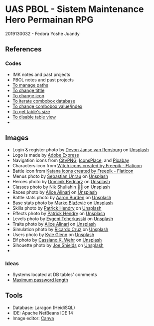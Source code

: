 # UAS PBOL - Sistem Maintenance Hero Permainan RPG

2019130032 - Fedora Yoshe Juandy

## References

### Codes

- IMK notes and past projects
- PBOL notes and past projects
- [To manage paths](https://stackoverflow.com/questions/61531317/how-do-i-determine-the-correct-path-for-fxml-files-css-files-images-and-other)
- [To change tittle](https://www.tabnine.com/code/java/methods/javafx.stage.Stage/setTitle)
- [To change icon](https://stackoverflow.com/questions/10121991/javafx-application-icon)
- [To iterate combobox database](https://stackoverflow.com/questions/39539838/javafx-populating-a-combobox-with-data-from-a-mysql-database-stringconverter-b)
- [To change combobox value/index](https://stackoverflow.com/questions/18146712/combo-box-select-item-in-javafx-2)
- [To get table's size](https://stackoverflow.com/questions/26528231/javafx-8-how-to-get-the-row-count-of-a-tableview)
- [To disable table view](https://stackoverflow.com/questions/43391402/javafx-tableview-enable-and-disable-row-selection)
- 

## Images

- Login & register photo by <a href="https://unsplash.com/@huntleytography?utm_source=unsplash&utm_medium=referral&utm_content=creditCopyText">Devon Janse van Rensburg</a> on <a href="https://unsplash.com/s/photos/cave?utm_source=unsplash&utm_medium=referral&utm_content=creditCopyText">Unsplash</a>
- Logo is made by <a href="https://express.adobe.com/express-apps/logo-maker">Adobe Express</a>
- Navigation icons from <a href="https://www.citypng.com/">CityPNG</a>, <a href="https://iconsplace.com/">IconsPlace</a>, and <a href="https://pixabay.com/">Pixabay</a>
- Characters icon from <a href="https://www.flaticon.com/free-icons/witch" title="witch icons">Witch icons created by Freepik - Flaticon</a>
- Battle icon from <a href="https://www.flaticon.com/free-icons/katana" title="katana icons">Katana icons created by Freepik - Flaticon</a>
- Menus photo by <a href="https://unsplash.com/@sebastian_unrau?utm_source=unsplash&utm_medium=referral&utm_content=creditCopyText">Sebastian Unrau</a> on <a href="https://unsplash.com/?utm_source=unsplash&utm_medium=referral&utm_content=creditCopyText">Unsplash</a>
- Heroes photo by <a href="https://unsplash.com/@betno?utm_source=unsplash&utm_medium=referral&utm_content=creditCopyText">Dominik Bednarz</a> on <a href="https://unsplash.com/s/photos/fantasy?utm_source=unsplash&utm_medium=referral&utm_content=creditCopyText">Unsplash</a>
- Classes photo by <a href="https://unsplash.com/@tjump?utm_source=unsplash&utm_medium=referral&utm_content=creditCopyText">Nik Shuliahin 💛💙</a> on <a href="https://unsplash.com/s/photos/medieval?utm_source=unsplash&utm_medium=referral&utm_content=creditCopyText">Unsplash</a>
- Races photo by <a href="https://unsplash.com/@alicealinari?utm_source=unsplash&utm_medium=referral&utm_content=creditCopyText">Alice Alinari</a> on <a href="https://unsplash.com/s/photos/fantasy?utm_source=unsplash&utm_medium=referral&utm_content=creditCopyText">Unsplash</a>
- Battle stats photo by <a href="https://unsplash.com/@aaronburden?utm_source=unsplash&utm_medium=referral&utm_content=creditCopyText">Aaron Burden</a> on <a href="https://unsplash.com/s/photos/fantasy?utm_source=unsplash&utm_medium=referral&utm_content=creditCopyText">Unsplash</a>
- Base stats photo by <a href="https://unsplash.com/@kerber?utm_source=unsplash&utm_medium=referral&utm_content=creditCopyText">Marko Blažević</a> on <a href="https://unsplash.com/s/photos/fantasy?utm_source=unsplash&utm_medium=referral&utm_content=creditCopyText">Unsplash</a>
- Skills photo by <a href="https://unsplash.com/@worldsbetweenlines?utm_source=unsplash&utm_medium=referral&utm_content=creditCopyText">Patrick Hendry</a> on <a href="https://unsplash.com/s/photos/fire?utm_source=unsplash&utm_medium=referral&utm_content=creditCopyText">Unsplash</a>
- Effects photo by <a href="https://unsplash.com/@worldsbetweenlines?utm_source=unsplash&utm_medium=referral&utm_content=creditCopyText">Patrick Hendry</a> on <a href="https://unsplash.com/s/photos/fire?utm_source=unsplash&utm_medium=referral&utm_content=creditCopyText">Unsplash</a>
- Levels photo by <a href="https://unsplash.com/@evgenit?utm_source=unsplash&utm_medium=referral&utm_content=creditCopyText">Evgeni Tcherkasski</a> on <a href="https://unsplash.com/s/photos/fantasy?utm_source=unsplash&utm_medium=referral&utm_content=creditCopyText">Unsplash</a>
- Traits photo by <a href="https://unsplash.com/@alicealinari?utm_source=unsplash&utm_medium=referral&utm_content=creditCopyText">Alice Alinari</a> on <a href="https://unsplash.com/s/photos/fantasy?utm_source=unsplash&utm_medium=referral&utm_content=creditCopyText">Unsplash</a>
- Simulation photo by <a href="https://unsplash.com/@mavrick?utm_source=unsplash&utm_medium=referral&utm_content=creditCopyText">Ricardo Cruz</a> on <a href="https://unsplash.com/s/photos/sword?utm_source=unsplash&utm_medium=referral&utm_content=creditCopyText">Unsplash</a>
- Users photo by <a href="https://unsplash.com/@kylejglenn?utm_source=unsplash&utm_medium=referral&utm_content=creditCopyText">Kyle Glenn</a> on <a href="https://unsplash.com/s/photos/adventurers?utm_source=unsplash&utm_medium=referral&utm_content=creditCopyText">Unsplash</a>
- Elf photo by <a href="https://unsplash.com/@cassianokw?utm_source=unsplash&utm_medium=referral&utm_content=creditCopyText">Cassiano K. Wehr</a> on <a href="https://unsplash.com/s/photos/elf?utm_source=unsplash&utm_medium=referral&utm_content=creditCopyText">Unsplash</a>
- Sihouette photo by <a href="https://unsplash.com/@fortyozsteak?utm_source=unsplash&utm_medium=referral&utm_content=creditCopyText">Joe Shields</a> on <a href="https://unsplash.com/s/photos/silhouette?utm_source=unsplash&utm_medium=referral&utm_content=creditCopyText">Unsplash</a>
- 

### Ideas

- Systems located at DB tables' comments
- [Maximum password length](https://stackoverflow.com/questions/98768/should-i-impose-a-maximum-length-on-passwords)

## Tools

- Database: Laragon (HeidiSQL)
- IDE: Apache NetBeans IDE 14
- Image editor: [Canva](https://www.canva.com/)
